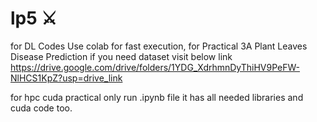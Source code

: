 # lp5 :crossed_swords:
for DL Codes Use colab for fast execution, for Practical 3A Plant Leaves Disease Prediction if you need dataset visit below link
https://drive.google.com/drive/folders/1YDG_XdrhmnDyThiHV9PeFW-NlHCS1KpZ?usp=drive_link

for hpc cuda practical only run .ipynb file it has all needed libraries and cuda code too.
